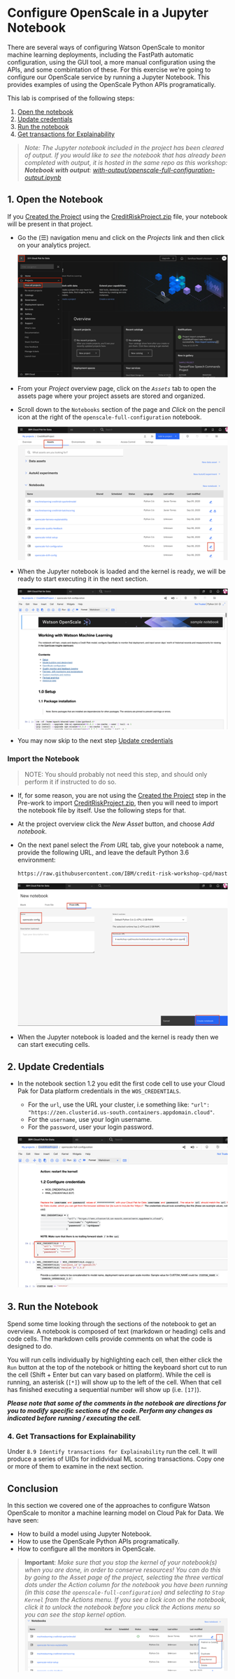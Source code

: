# Configure OpenScale in a Jupyter Notebook

There are several ways of configuring Watson OpenScale to monitor machine learning deployments, including the FastPath automatic configuration, using the GUI tool, a more manual configuration using the APIs, and some combintation of these. For this exercise we're going to configure our OpenScale service by running a Jupyter Notebook. This provides examples of using the OpenScale Python APIs programatically.

This lab is comprised of the following steps:

1. [Open the notebook](#1-open-the-notebook)
2. [Update credentials](#2-update-credentials)
3. [Run the notebook](#3-run-the-notebook)
4. [Get transactions for Explainability](#4-get-transactions-for-explainability)

> *Note: The Jupyter notebook included in the project has been cleared of output. If you would like to see the notebook that has already been completed with output, it is hosted in the same repo as this workshop: **Notebook with output**: [with-output/openscale-full-configuration-output.ipynb](../../notebooks/with-output/openscale-full-configuration-output.ipynb)*

## 1. Open the Notebook

If you [Created the Project](https://ibm-developer.gitbook.io/cloudpakfordata-credit-risk-workshop/getting-started/pre-work#create-a-new-project) using the [CreditRiskProject.zip](../../projects/CreditRiskProject.zip) file, your notebook will be present in that project.

* Go the (☰) navigation menu and click on the *Projects* link and then click on your analytics project.

  ![(☰) Menu -> Projects](../.gitbook/assets/images/navigation/menu-projects.png)

* From your *Project* overview page, click on the *`Assets`* tab to open the assets page where your project assets are stored and organized.

* Scroll down to the `Notebooks` section of the page and *Click* on the pencil icon at the right of the `openscale-full-configuration` notebook.

  ![Notebook Open](../.gitbook/assets/images/openscale/openscale-fullconfignotebook-open.png)

* When the Jupyter notebook is loaded and the kernel is ready, we will be ready to start executing it in the next section.

  ![Notebook loaded](../.gitbook/assets/images/openscale/openscale-fullconfignotebook-loaded.png)

* You may now skip to the next step [Update credentials](#2-update-credentials)

### Import the Notebook

> NOTE: You should probably not need this step, and should only perform it if instructed to do so.

* If, for some reason, you are not using the [Created the Project](https://ibm-developer.gitbook.io/cloudpakfordata-credit-risk-workshop/getting-started/pre-work#create-a-new-project) step in the Pre-work to import [CreditRiskProject.zip](../../projects/CreditRiskProject.zip), then you will need to import the notebook file by itself. Use the following steps for that.

* At the project overview click the *New Asset* button, and choose *Add notebook*.

* On the next panel select the *From URL* tab, give your notebook a name, provide the following URL, and leave the default Python 3.6 environment:

  ```bash
  https://raw.githubusercontent.com/IBM/credit-risk-workshop-cpd/master/notebooks/openscale-full-configuration.ipynb
  ```

  ![Add notebook name and URL](../.gitbook/assets/images/openscale/openscale-add-notebook-url.png)

* When the Jupyter notebook is loaded and the kernel is ready then we can start executing cells.

## 2. Update Credentials

* In the notebook section 1.2 you edit the first code cell to use your Cloud Pak for Data platform credentials in the `WOS_CREDENTIALS`.

  * For the `url`, use the URL your cluster, i.e something like: `"url": "https://zen.clusterid.us-south.containers.appdomain.cloud"`.
  * For the `username`, use your login username.
  * For the `password`, user your login password.

  ![Edite notebook credentials](../.gitbook/assets/images/openscale/openscale-fullconfignotebook-creds.png)

## 3. Run the Notebook

Spend some time looking through the sections of the notebook to get an overview. A notebook is composed of text (markdown or heading) cells and code cells. The markdown cells provide comments on what the code is designed to do.

You will run cells individually by highlighting each cell, then either click the `Run` button at the top of the notebook or hitting the keyboard short cut to run the cell (Shift + Enter but can vary based on platform). While the cell is running, an asterisk (`[*]`) will show up to the left of the cell. When that cell has finished executing a sequential number will show up (i.e. `[17]`).

_**Please note that some of the comments in the notebook are directions for you to modify specific sections of the code. Perform any changes as indicated before running / executing the cell.**_

### 4. Get Transactions for Explainability

Under `8.9 Identify transactions for Explainability` run the cell. It will produce a series of UIDs for indidvidual ML scoring transactions. Copy one or more of them to examine in the next section.

## Conclusion

In this section we covered one of the approaches to configure Watson OpenScale to monitor a machine learning model on Cloud Pak for Data. We have seen:

* How to build a model using Jupyter Notebook.
* How to use the OpenScale Python APIs programatically.
* How to configure all the monitors in OpenScale.

> **Important**: *Make sure that you stop the kernel of your notebook(s) when you are done, in order to conserve resources! You can do this by going to the Asset page of the project, selecting the three vertical dots under the Action column for the notebook you have been running (in this case the `openscale-full-configuration`) and selecting to `Stop Kernel` from the Actions menu. If you see a lock icon on the notebook, click it to unlock the notebook before you click the Actions menu so you can see the stop kernel option.*
> ![Stop kernel](../.gitbook/assets/images/ml/stop-notebook-kernel.png)
